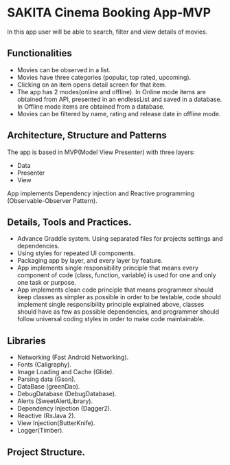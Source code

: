 # SAKITA Cinema Booking App-MVP

In this app user will be able to search, filter and view details of movies.

## Functionalities

- Movies can be observed in a list.
- Movies have three categories (popular, top rated, upcoming).
- Clicking on an item opens detail screen for that item.
- The app has 2 modes(online and offline). In Online mode items are obtained from API, presented in an endlessList and saved in a database. In Offline mode items are obtained from a database.
- Movies can be filtered by name, rating and release date in offline mode.

## Architecture, Structure and Patterns

The app is based in MVP(Model View Presenter) with three layers:
- Data
- Presenter
- View

App implements Dependency injection and Reactive programming (Observable-Observer Pattern).

## Details, Tools and Practices.

- Advance Graddle system. Using separated files for projects settings and dependencies.
- Using styles for repeated UI components.
- Packaging app by layer, and every layer by feature.
- App implements single responsibility principle that means every component of code (class, function, variable) is used for one and only one task or purpose.
- App implements clean code principle that means programmer should keep classes as simpler as possible in order to be testable, code should implement single responsibility principle explained above, classes should have as few as possible dependencies, and programmer should follow universal coding styles in order to make code maintainable. 

## Libraries
- Networking (Fast Android Networking).
- Fonts (Caligraphy).
- Image Loading and Cache (Glide).
- Parsing data (Gson).
- DataBase (greenDao).
- DebugDatabase (DebugDatabase).
- Alerts (SweetAlertLibrary).
- Dependency Injection (Dagger2).
- Reactive (RxJava 2).
- View Injection(ButterKnife).
- Logger(Timber).

## Project Structure.



    

 
  

    
   
    









